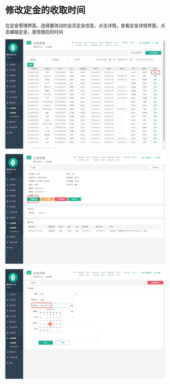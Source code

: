 # 修改定金的收取时间

在定金管理界面，选择要改动的会员定金信息，点击详情，查看定金详情界面，点击编辑定金，更改相应的时间

![](../.gitbook/assets/1%20%2842%29.png)

![](../.gitbook/assets/3%20%2812%29.png)

![](../.gitbook/assets/4%20%281%29.png)

